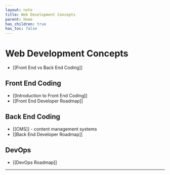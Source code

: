 ```yaml
---
layout: note
title: Web Development Concepts
parent: Home
has_children: true
has_toc: false
---
```


# Web Development Concepts

- [[Front End vs Back End Coding]]

## Front End Coding

- [[Introduction to Front End Coding]]
- [[Front End Developer Roadmap]]

## Back End Coding

- [[CMS]] - content management systems
- [[Back End Developer Roadmap]]

## DevOps

- [[DevOps Roadmap]]

---
